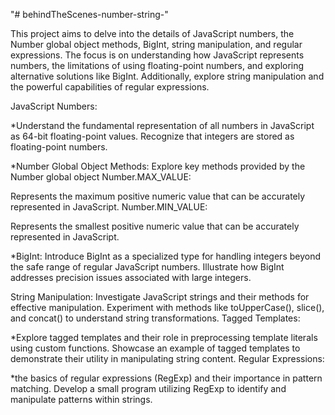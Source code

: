"# behindTheScenes-number-string-" 

This project aims to delve into the details of JavaScript numbers, the Number global object methods, BigInt, string manipulation, and regular expressions. The focus is on understanding how JavaScript represents numbers, the limitations of using floating-point numbers, and exploring alternative solutions like BigInt. Additionally, explore string manipulation and the powerful capabilities of regular expressions.

JavaScript Numbers:

*Understand the fundamental representation of all numbers in JavaScript as 64-bit floating-point values.
Recognize that integers are stored as floating-point numbers.

*Number Global Object Methods:
Explore key methods provided by the Number global object 
Number.MAX_VALUE:

Represents the maximum positive numeric value that can be accurately represented in JavaScript.
Number.MIN_VALUE:

Represents the smallest positive numeric value that can be accurately represented in JavaScript.

*BigInt:
Introduce BigInt as a specialized type for handling integers beyond the safe range of regular JavaScript numbers.
Illustrate how BigInt addresses precision issues associated with large integers.

String Manipulation:
Investigate JavaScript strings and their methods for effective manipulation.
Experiment with methods like toUpperCase(), slice(), and concat() to understand string transformations.
Tagged Templates:

*Explore tagged templates and their role in preprocessing template literals using custom functions.
Showcase an example of tagged templates to demonstrate their utility in manipulating string content.
Regular Expressions:

*the basics of regular expressions (RegExp) and their importance in pattern matching.
Develop a small program utilizing RegExp to identify and manipulate patterns within strings.

